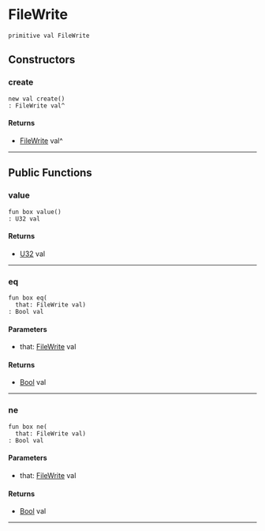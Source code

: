 # FileWrite

```pony
primitive val FileWrite
```

## Constructors

### create

```pony
new val create()
: FileWrite val^
```

#### Returns

* [FileWrite](files-FileWrite) val^

---

## Public Functions

### value

```pony
fun box value()
: U32 val
```

#### Returns

* [U32](builtin-U32) val

---

### eq

```pony
fun box eq(
  that: FileWrite val)
: Bool val
```
#### Parameters

*   that: [FileWrite](files-FileWrite) val

#### Returns

* [Bool](builtin-Bool) val

---

### ne

```pony
fun box ne(
  that: FileWrite val)
: Bool val
```
#### Parameters

*   that: [FileWrite](files-FileWrite) val

#### Returns

* [Bool](builtin-Bool) val

---

